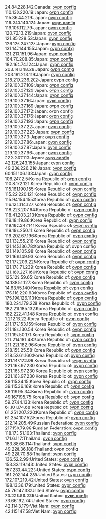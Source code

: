 24.84.228.142:Canada: [ovpn config](vpn/24_84_228_142.ovpn)  
110.130.220.19:Japan: [ovpn config](vpn/110_130_220_19.ovpn)  
115.36.44.219:Japan: [ovpn config](vpn/115_36_44_219.ovpn)  
118.240.149.174:Japan: [ovpn config](vpn/118_240_149_174.ovpn)  
119.106.112.79:Japan: [ovpn config](vpn/119_106_112_79.ovpn)  
120.72.13.219:Japan: [ovpn config](vpn/120_72_13_219.ovpn)  
121.85.228.53:Japan: [ovpn config](vpn/121_85_228_53.ovpn)  
126.126.247.128:Japan: [ovpn config](vpn/126_126_247_128.ovpn)  
131.147.144.155:Japan: [ovpn config](vpn/131_147_144_155.ovpn)  
131.213.151.96:Japan: [ovpn config](vpn/131_213_151_96.ovpn)  
164.70.208.85:Japan: [ovpn config](vpn/164_70_208_85.ovpn)  
182.164.74.124:Japan: [ovpn config](vpn/182_164_74_124.ovpn)  
203.141.148.28:Japan: [ovpn config](vpn/203_141_148_28.ovpn)  
203.191.213.119:Japan: [ovpn config](vpn/203_191_213_119.ovpn)  
218.219.236.202:Japan: [ovpn config](vpn/218_219_236_202.ovpn)  
219.100.37.109:Japan: [ovpn config](vpn/219_100_37_109.ovpn)  
219.100.37.129:Japan: [ovpn config](vpn/219_100_37_129.ovpn)  
219.100.37.144:Japan: [ovpn config](vpn/219_100_37_144.ovpn)  
219.100.37.16:Japan: [ovpn config](vpn/219_100_37_16.ovpn)  
219.100.37.169:Japan: [ovpn config](vpn/219_100_37_169.ovpn)  
219.100.37.172:Japan: [ovpn config](vpn/219_100_37_172.ovpn)  
219.100.37.176:Japan: [ovpn config](vpn/219_100_37_176.ovpn)  
219.100.37.193:Japan: [ovpn config](vpn/219_100_37_193.ovpn)  
219.100.37.22:Japan: [ovpn config](vpn/219_100_37_22.ovpn)  
219.100.37.223:Japan: [ovpn config](vpn/219_100_37_223.ovpn)  
219.100.37.3:Japan: [ovpn config](vpn/219_100_37_3.ovpn)  
219.100.37.86:Japan: [ovpn config](vpn/219_100_37_86.ovpn)  
219.100.37.87:Japan: [ovpn config](vpn/219_100_37_87.ovpn)  
219.100.37.96:Japan: [ovpn config](vpn/219_100_37_96.ovpn)  
222.2.67.113:Japan: [ovpn config](vpn/222_2_67_113.ovpn)  
42.126.243.155:Japan: [ovpn config](vpn/42_126_243_155.ovpn)  
49.236.226.216:Japan: [ovpn config](vpn/49_236_226_216.ovpn)  
60.151.106.133:Japan: [ovpn config](vpn/60_151_106_133.ovpn)  
106.247.2.5:Korea Republic of: [ovpn config](vpn/106_247_2_5.ovpn)  
110.8.172.121:Korea Republic of: [ovpn config](vpn/110_8_172_121.ovpn)  
115.161.190.155:Korea Republic of: [ovpn config](vpn/115_161_190_155.ovpn)  
115.22.220.121:Korea Republic of: [ovpn config](vpn/115_22_220_121.ovpn)  
115.94.154.155:Korea Republic of: [ovpn config](vpn/115_94_154_155.ovpn)  
116.124.114.127:Korea Republic of: [ovpn config](vpn/116_124_114_127.ovpn)  
118.223.207.64:Korea Republic of: [ovpn config](vpn/118_223_207_64.ovpn)  
118.41.203.213:Korea Republic of: [ovpn config](vpn/118_41_203_213.ovpn)  
119.18.119.86:Korea Republic of: [ovpn config](vpn/119_18_119_86.ovpn)  
119.192.247.141:Korea Republic of: [ovpn config](vpn/119_192_247_141.ovpn)  
119.194.250.11:Korea Republic of: [ovpn config](vpn/119_194_250_11.ovpn)  
119.202.67.196:Korea Republic of: [ovpn config](vpn/119_202_67_196.ovpn)  
121.132.55.216:Korea Republic of: [ovpn config](vpn/121_132_55_216.ovpn)  
121.145.136.78:Korea Republic of: [ovpn config](vpn/121_145_136_78.ovpn)  
121.149.105.98:Korea Republic of: [ovpn config](vpn/121_149_105_98.ovpn)  
121.166.149.93:Korea Republic of: [ovpn config](vpn/121_166_149_93.ovpn)  
121.177.209.225:Korea Republic of: [ovpn config](vpn/121_177_209_225.ovpn)  
121.178.71.239:Korea Republic of: [ovpn config](vpn/121_178_71_239.ovpn)  
121.189.227.160:Korea Republic of: [ovpn config](vpn/121_189_227_160.ovpn)  
125.129.59.65:Korea Republic of: [ovpn config](vpn/125_129_59_65.ovpn)  
14.138.51.127:Korea Republic of: [ovpn config](vpn/14_138_51_127.ovpn)  
14.63.55.140:Korea Republic of: [ovpn config](vpn/14_63_55_140.ovpn)  
175.116.220.83:Korea Republic of: [ovpn config](vpn/175_116_220_83.ovpn)  
175.196.126.113:Korea Republic of: [ovpn config](vpn/175_196_126_113.ovpn)  
180.224.179.228:Korea Republic of: [ovpn config](vpn/180_224_179_228.ovpn)  
182.211.185.132:Korea Republic of: [ovpn config](vpn/182_211_185_132.ovpn)  
182.222.41.148:Korea Republic of: [ovpn config](vpn/182_222_41_148.ovpn)  
1.212.13.22:Korea Republic of: [ovpn config](vpn/1_212_13_22.ovpn)  
211.177.153.159:Korea Republic of: [ovpn config](vpn/211_177_153_159.ovpn)  
211.184.130.54:Korea Republic of: [ovpn config](vpn/211_184_130_54.ovpn)  
211.197.50.171:Korea Republic of: [ovpn config](vpn/211_197_50_171.ovpn)  
211.214.181.48:Korea Republic of: [ovpn config](vpn/211_214_181_48.ovpn)  
211.221.182.96:Korea Republic of: [ovpn config](vpn/211_221_182_96.ovpn)  
218.155.25.58:Korea Republic of: [ovpn config](vpn/218_155_25_58.ovpn)  
218.52.61.160:Korea Republic of: [ovpn config](vpn/218_52_61_160.ovpn)  
221.147.172.96:Korea Republic of: [ovpn config](vpn/221_147_172_96.ovpn)  
221.163.97.230:Korea Republic of: [ovpn config](vpn/221_163_97_230.ovpn)  
221.163.97.230:Korea Republic of: [ovpn config](vpn/221_163_97_230.ovpn)  
221.163.97.230:Korea Republic of: [ovpn config](vpn/221_163_97_230.ovpn)  
39.115.34.15:Korea Republic of: [ovpn config](vpn/39_115_34_15.ovpn)  
39.115.36.169:Korea Republic of: [ovpn config](vpn/39_115_36_169.ovpn)  
39.119.95.34:Korea Republic of: [ovpn config](vpn/39_119_95_34.ovpn)  
49.167.195.75:Korea Republic of: [ovpn config](vpn/49_167_195_75.ovpn)  
59.27.84.133:Korea Republic of: [ovpn config](vpn/59_27_84_133.ovpn)  
61.101.174.68:Korea Republic of: [ovpn config](vpn/61_101_174_68.ovpn)  
61.251.207.220:Korea Republic of: [ovpn config](vpn/61_251_207_220.ovpn)  
61.254.107.52:Korea Republic of: [ovpn config](vpn/61_254_107_52.ovpn)  
212.14.205.49:Russian Federation: [ovpn config](vpn/212_14_205_49.ovpn)  
217.150.79.88:Russian Federation: [ovpn config](vpn/217_150_79_88.ovpn)  
118.173.51.163:Thailand: [ovpn config](vpn/118_173_51_163.ovpn)  
171.6.1.17:Thailand: [ovpn config](vpn/171_6_1_17.ovpn)  
183.88.68.114:Thailand: [ovpn config](vpn/183_88_68_114.ovpn)  
49.228.36.188:Thailand: [ovpn config](vpn/49_228_36_188.ovpn)  
49.228.70.88:Thailand: [ovpn config](vpn/49_228_70_88.ovpn)  
136.52.2.99:United States: [ovpn config](vpn/136_52_2_99.ovpn)  
153.33.119.143:United States: [ovpn config](vpn/153_33_119_143.ovpn)  
157.230.44.223:United States: [ovpn config](vpn/157_230_44_223.ovpn)  
161.202.144.236:United States: [ovpn config](vpn/161_202_144_236.ovpn)  
172.107.219.42:United States: [ovpn config](vpn/172_107_219_42.ovpn)  
198.13.36.179:United States: [ovpn config](vpn/198_13_36_179.ovpn)  
45.76.147.33:United States: [ovpn config](vpn/45_76_147_33.ovpn)  
73.228.86.235:United States: [ovpn config](vpn/73_228_86_235.ovpn)  
73.66.192.74:United States: [ovpn config](vpn/73_66_192_74.ovpn)  
42.114.3.179:Viet Nam: [ovpn config](vpn/42_114_3_179.ovpn)  
42.115.147.58:Viet Nam: [ovpn config](vpn/42_115_147_58.ovpn)  
